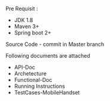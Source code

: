 
Pre Requisit :
- JDK 1.8
- Maven 3+
- Spring boot 2+

Source Code - commit in Master branch

Following documents are attached
- API-Doc
- Archetecture
- Functional-Doc
- Running Instructions
- TestCases-MobileHandset


  

